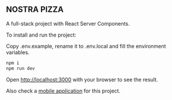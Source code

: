 ## NOSTRA PIZZA

A full-stack project with React Server Components.

To install and run the project:

Copy .env.example, rename it to .env.local and fill the environment variables.

```bash
npm i
npm run dev
```

Open [http://localhost:3000](http://localhost:3000) with your browser to see the
result.

Also check a [mobile application](https://github.com/Yevhenns/PizzaMobApp.git) for this project.
